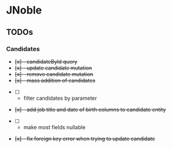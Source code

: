 # JNoble

## TODOs

### Candidates

- ~~[x] - candidateById query~~
- ~~[x] - update candidate mutation~~
- ~~[x] - remove candidate mutation~~
- ~~[x] - mass addition of candidates~~
- [ ] - filter candidates by parameter
- ~~[x] - add job title and date of birth columns to candidate entity~~
- [ ] - make most fields nullable
- ~~[x] - fix foreign key error when trying to update candidate~~
